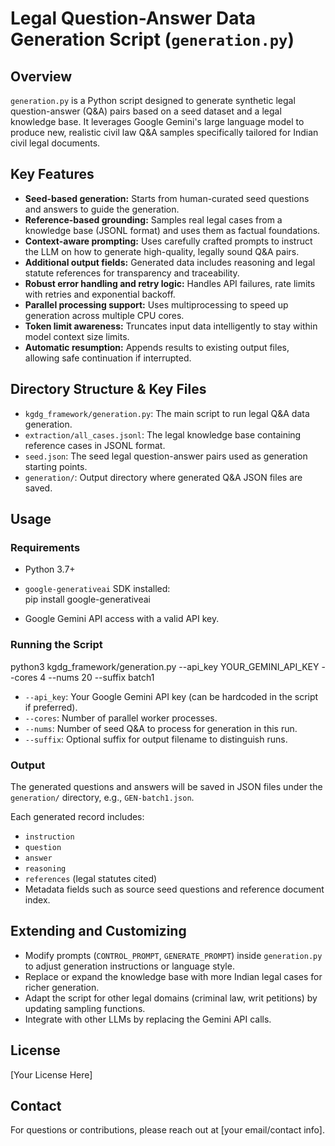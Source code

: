 # Legal Question-Answer Data Generation Script (`generation.py`)

## Overview

`generation.py` is a Python script designed to generate synthetic legal question-answer (Q&A) pairs based on a seed dataset and a legal knowledge base. It leverages Google Gemini's large language model to produce new, realistic civil law Q&A samples specifically tailored for Indian civil legal documents.

## Key Features

- **Seed-based generation:** Starts from human-curated seed questions and answers to guide the generation.
- **Reference-based grounding:** Samples real legal cases from a knowledge base (JSONL format) and uses them as factual foundations.
- **Context-aware prompting:** Uses carefully crafted prompts to instruct the LLM on how to generate high-quality, legally sound Q&A pairs.
- **Additional output fields:** Generated data includes reasoning and legal statute references for transparency and traceability.
- **Robust error handling and retry logic:** Handles API failures, rate limits with retries and exponential backoff.
- **Parallel processing support:** Uses multiprocessing to speed up generation across multiple CPU cores.
- **Token limit awareness:** Truncates input data intelligently to stay within model context size limits.
- **Automatic resumption:** Appends results to existing output files, allowing safe continuation if interrupted.

## Directory Structure & Key Files

- `kgdg_framework/generation.py`: The main script to run legal Q&A data generation.
- `extraction/all_cases.jsonl`: The legal knowledge base containing reference cases in JSONL format.
- `seed.json`: The seed legal question-answer pairs used as generation starting points.
- `generation/`: Output directory where generated Q&A JSON files are saved.

## Usage

### Requirements

- Python 3.7+
- `google-generativeai` SDK installed:  
pip install google-generativeai

- Google Gemini API access with a valid API key.

### Running the Script


python3 kgdg_framework/generation.py --api_key YOUR_GEMINI_API_KEY --cores 4 --nums 20 --suffix batch1


- `--api_key`: Your Google Gemini API key (can be hardcoded in the script if preferred).
- `--cores`: Number of parallel worker processes.
- `--nums`: Number of seed Q&A to process for generation in this run.
- `--suffix`: Optional suffix for output filename to distinguish runs.

### Output

The generated questions and answers will be saved in JSON files under the `generation/` directory, e.g., `GEN-batch1.json`.

Each generated record includes:

- `instruction`
- `question`
- `answer`
- `reasoning`
- `references` (legal statutes cited)
- Metadata fields such as source seed questions and reference document index.

## Extending and Customizing

- Modify prompts (`CONTROL_PROMPT`, `GENERATE_PROMPT`) inside `generation.py` to adjust generation instructions or language style.
- Replace or expand the knowledge base with more Indian legal cases for richer generation.
- Adapt the script for other legal domains (criminal law, writ petitions) by updating sampling functions.
- Integrate with other LLMs by replacing the Gemini API calls.

## License

[Your License Here]

## Contact

For questions or contributions, please reach out at [your email/contact info].


